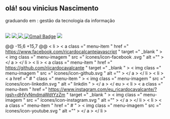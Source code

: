 ## olá! sou vinicius Nascimento

graduando em : gestão da tecnologia da informação
<div style="display: inline_block"><br>
 


<div>
  <a href="https://www.youtube.com/channel/UCMbt3Sa919sHRRXLrz7xmmg" target="_blank"><img src="https://img.shields.io/badge/YouTube-FF0000?style=for-the-badge&logo=youtube&logoColor=white" target="_blank"></a>
  <a href="https://instagram.com/vinicius__________0" target="_blank"><img src="https://img.shields.io/badge/-Instagram-%23E4405F?style=for-the-badge&logo=instagram&logoColor=white" target="_blank"></avinido635@gmail.com>
 <a href="https://discord.gg/1111082020269989938" target="_blank"><img src="https://img.shields.io/badge/Discord-7289DA?style=for-the-badge&logo=discord&logoColor=white" target="_blank">
<a href="https://mail.google.com/" target="_blank"><img src="https://img.shields.io/badge/-Gmail-%23333?style=for-the-badge&logo=gmail&logoColor=white" alt="Gmail Badge"></a>
  <a href="https://www.linkedin.com/in/" target="_blank"><img src="https://img.shields.io/badge/-LinkedIn-%230077B5?style=for-the-badge&logo=linkedin&logoColor=white" target="_blank"></a> 
  
@@ -15,6 +15,7 @@
                < li > < a  class =" menu-item " href =" https://www.facebook.com/ricardocalcantejavascript " target =" _blank " > < img  class =" menu-imagem " src =" ícones/icon-facebook .svg " alt ="" > </ a >
                </ li >
                < li > < a  class =" menu-item " href =" https://github.com/riicardocavalcante " target =" _blank " > < img  class =" menu-imagem " src =" ícones/icon-github.svg " alt ="" > </ a > </ li >
                < li > < a  href =" # " class =" menu-item " > < img  class =" menu-imagem " src =" ícones/icon-linkedin.svg " alt =" linkdin " > </ a > </ eu >
                < li > < a  class =" menu-item " href =" https://www.instagram.com/eu_ricardocavalcante/?igsh=dHVyNmdmaWdtYzZm " target =" _blank " > < img  class =" menu-imagem " src =" ícones/icon-instagram.svg " alt ="" > </ a >
                </ li >
                < li > < a  class =" menu-item " href =" # " > < img  class =" menu-imagem " src =" ícones/icon-youtube.svg " alt ="" > </ a > </ li >

